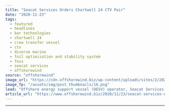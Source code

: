 ```yaml
---
title: "Seacat Services Orders Chartwell 24 CTV Pair"
date: "2020-11-23"
tags: 
  - featured
  - headlines
  - bar technologies
  - chartwell 24
  - crew transfer vessel
  - ctv
  - diverse marine
  - foil optimisation and stability system
  - foss
  - seacat services
  - offshorewind
source: "offshorewind"
image_url: "https://cdn.offshorewind.biz/wp-content/uploads/sites/2/2020/11/23104412/Seacat-Services-Orders-Chartwell-24-CTV-Pair.png"
image_fp: "/assets/img/post_thumbnails/16.png"
lead: "Offshore energy support vessel (OESV) operator, Seacat Services, has ordered two further Chartwell 24"
article_url: "https://www.offshorewind.biz/2020/11/23/seacat-services-orders-chartwell-24-ctv-pair/"
---
```


---
